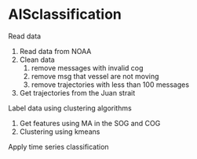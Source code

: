 # AISclassification

Read data
1. Read data from NOAA
2. Clean data
   1. remove messages with invalid cog
   2. remove msg that vessel are not moving
   3. remove trajectories with less than 100 messages
3. Get trajectories from the Juan strait

Label data using clustering algorithms
1. Get features using MA in the SOG and COG
2. Clustering using kmeans

Apply time series classification
